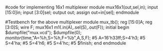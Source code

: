 #code for implementing 16x1 multiplexer
module mux16x1(out,sel,in);
input [15:0]in; input [3:0]sel;
output out;
assign out=in[sel];
endmodule

#Testbench for the above multiplexer
module mux_tb();
reg [15:0]A;
reg [3:0]S;
wire F;
mux16x1 m1(.in(A),.sel(S),.out(F));
initial
 begin
     $dumpfile("mux.vcd");
     $dumpfile(0);
     $monitor($time,"A=%h,S=%h,F=%b",A,S,F);
     #5 A=16'h33ff;S=4'h3;
     #5 S=4'ha;
     #5 S=4'h6;
     #5 S=4'hc;
     #5 $finish;
 end
endmodule
